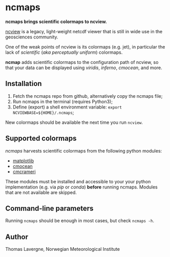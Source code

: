 # ncmaps
**ncmaps brings scientific colormaps to ncview.**

[ncview](http://meteora.ucsd.edu/~pierce/ncview_home_page.html) is a legacy, light-weight netcdf viewer that is still in wide use in the geosciences community.

One of the weak points of ncview is its colormaps (e.g. jet), in particular the lack of *scientific* (*aka perceptually uniform*) colormaps.

**ncmap** adds scientific colormaps to the configuration path of ncview, so that your data can be displayed using *viridis*, *inferno*, *cmocean*, and more.

## Installation

 1. Fetch the ncmaps repo from github, alternatively copy the ncmaps file;
 2. Run ncmaps in the terminal (requires Python3);
 3. Define (export) a shell environment variable: `export NCVIEWBASE=${HOME}/.ncmaps`;
 
New colormaps should be available the next time you run `ncview`.

## Supported colormaps
*ncmaps* harvests scientific colormaps from the following python modules:
 * [matplotlib](https://matplotlib.org/stable/tutorials/colors/colormaps.html)
 * [cmocean](https://matplotlib.org/cmocean/)
 * [cmcrameri](https://pypi.org/project/cmcrameri/)

These modules must be installed and accessible to your your python implementation (e.g. via *pip* or *conda*) **before** running ncmaps.
Modules that are not available are skipped.

## Command-line parameters

Running `ncmaps` should be enough in most cases, but check `ncmaps -h`.

## Author
Thomas Lavergne, Norwegian Meteorological Institute
